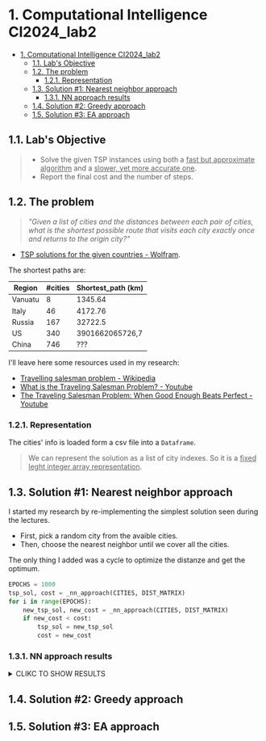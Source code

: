 # 1. Computational Intelligence CI2024_lab2

- [1. Computational Intelligence CI2024\_lab2](#1-computational-intelligence-ci2024_lab2)
  - [1.1. Lab's Objective](#11-labs-objective)
  - [1.2. The problem](#12-the-problem)
    - [1.2.1. Representation](#121-representation)
  - [1.3. Solution #1: Nearest neighbor approach](#13-solution-1-nearest-neighbor-approach)
    - [1.3.1. NN approach results](#131-nn-approach-results)
  - [1.4. Solution #2: Greedy approach](#14-solution-2-greedy-approach)
  - [1.5. Solution #3: EA approach](#15-solution-3-ea-approach)

## 1.1. Lab's Objective

> - Solve the given TSP instances using both a <u>fast but approximate algorithm</u> and a <u>slower, yet more accurate one</u>.
> - Report the final cost and the number of steps.

## 1.2. The problem

> *"Given a list of cities and the distances between each pair of cities, what is the shortest possible route that visits each city exactly once and returns to the origin city?"*

- [TSP solutions for the given countries - Wolfram](https://www.wolframcloud.com/obj/giovanni.squillero/Published/Lab2-tsp.nb).

The shortest paths are:

| Region  | #cities | Shortest_path (km) |
|---------|---------|--------------------|
| Vanuatu | 8       | 1345.64            |
| Italy   | 46      | 4172.76            |
| Russia  | 167     | 32722.5            |
| US      | 340     | 3901662065726,7    |
| China   | 746     | ???                |


I'll leave here some resources used in my research:

- [Travelling salesman problem - Wikipedia](https://en.wikipedia.org/wiki/Travelling_salesman_problem)
- [What is the Traveling Salesman Problem? - Youtube](https://www.youtube.com/watch?v=1pmBjIZ20pE&ab_channel=AlphaOpt)
- [The Traveling Salesman Problem: When Good Enough Beats Perfect - Youtube](https://www.youtube.com/watch?app=desktop&v=GiDsjIBOVoA&ab_channel=Reducible)

### 1.2.1. Representation

The cities' info is loaded form a csv file into a `Dataframe`.

> We can represent the solution as a list of city indexes. So it is a <u>fixed leght integer array representation</u>.

## 1.3. Solution #1: Nearest neighbor approach

I started my research by re-implementing the simplest solution seen during the lectures.

- First, pick a random city from the avaible cities.
- Then, choose the nearest neighbor until we cover all the cities.

The only thing I added was a cycle to optimize the distanze and get the optimum.

```py
EPOCHS = 1000
tsp_sol, cost = _nn_approach(CITIES, DIST_MATRIX)
for i in range(EPOCHS):
    new_tsp_sol, new_cost = _nn_approach(CITIES, DIST_MATRIX)
    if new_cost < cost:
        tsp_sol = new_tsp_sol
        cost = new_cost
```

### 1.3.1. NN approach results

<details>
    <summary>CLIKC TO SHOW RESULTS</summary>
    <table>
        <tr>
            <th>Region</th>
            <th>Shortest_path (km)</th>
            <th>Graph</th>
        </tr>
        <tr>
            <td>Vanuatu</td>
            <td>1475.528091104531</td>
            <td><img src='imgs/nn_vanuatu.png' style='width:75%'></td>
        </tr>
        <tr>
            <td>Italy</td>
            <td>4436.03176952516</td>
        <td><img src='imgs/nn_italy.png' style='width:75%'></td>
        </tr>
        <tr>
            <td>Russia</td>
            <td>40051.58704748039</td>
            <td><img src='imgs/nn_russia.png' style='width:75%'></td>
        </tr>
        <tr>
            <td>US</td>
            <td>46244.33295267395</td>
            <td><img src='imgs/nn_us.png' style='width:75%'></td>
        </tr>
        <tr>
            <td>China</td>
            <td>62161.09066703267</td>
            <td><img src='imgs/nn_china.png' style='width:75%'></td>
        </tr>
    </table>
</details>

## 1.4. Solution #2: Greedy approach

## 1.5. Solution #3: EA approach
